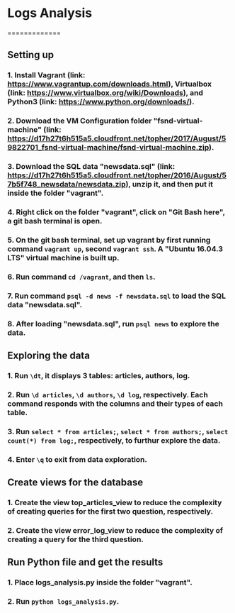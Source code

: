 # Logs Analysis
=============

## Setting up
### 1. Install Vagrant (link: https://www.vagrantup.com/downloads.html), Virtualbox (link: https://www.virtualbox.org/wiki/Downloads), and Python3 (link: https://www.python.org/downloads/).
### 2. Download the VM Configuration folder "fsnd-virtual-machine" (link: https://d17h27t6h515a5.cloudfront.net/topher/2017/August/59822701_fsnd-virtual-machine/fsnd-virtual-machine.zip).
### 3. Download the SQL data "newsdata.sql" (link: https://d17h27t6h515a5.cloudfront.net/topher/2016/August/57b5f748_newsdata/newsdata.zip), unzip it, and then put it inside the folder "vagrant".
### 4. Right click on the folder "vagrant", click on "Git Bash here", a git bash terminal is open.
### 5. On the git bash terminal, set up vagrant by first running command `vagrant up`, second `vagrant ssh`. A "Ubuntu 16.04.3 LTS" virtual machine is built up.
### 6. Run command `cd /vagrant`, and then `ls`.
### 7. Run command `psql -d news -f newsdata.sql` to load the SQL data "newsdata.sql".
### 8. After loading "newsdata.sql", run `psql news` to explore the data.

## Exploring the data
### 1. Run `\dt`, it displays 3 tables: articles, authors, log.
### 2. Run `\d articles`, `\d authors`, `\d log`, respectively. Each command responds with the columns and their types of each table.
### 3. Run `select * from articles;`, `select * from authors;`, `select count(*) from log;`, respectively, to furthur explore the data.
### 4. Enter `\q` to exit from data exploration.

## Create views for the database
### 1. Create the view top_articles_view to reduce the complexity of creating queries for the first two question, respectively.
### 2. Create the view error_log_view to reduce the complexity of creating a query for the third question.

## Run Python file and get the results
### 1. Place logs_analysis.py inside the folder "vagrant".
### 2. Run `python logs_analysis.py`.
